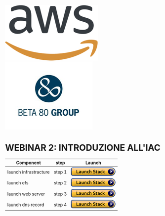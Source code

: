 ![](images/AWS_logo_PMS_300x180.png)![](images/beta80logo.jpeg)
# **WEBINAR 2: INTRODUZIONE ALL'IAC**

| Component | step | Launch |
| --- | --- | --- 
|launch infrastracture | step 1 | [![cloudformation-launch-stack](images/cloudformation-launch-stack.png)](https://console.aws.amazon.com/cloudformation/home?region=eu-west-1#/stacks/new?stackName=WordPressCore&templateURL=https://webinar2-iac-demo.s3.eu-west-2.amazonaws.com/core/wordpress-01-infrastructure.yaml) |
|launch efs | step 2| [![cloudformation-launch-stack](images/cloudformation-launch-stack.png)](https://console.aws.amazon.com/cloudformation/home?region=eu-west-1#/stacks/new?stackName=EfsLayer&templateURL=https://webinar2-iac-demo.s3.eu-west-2.amazonaws.com/reources/wordpress-02-efsfilesystem.yaml) |
| launch web server | step 3| [![cloudformation-launch-stack](images/cloudformation-launch-stack.png)](https://console.aws.amazon.com/cloudformation/home?region=eu-west-1#/stacks/new?stackName=WordPressServers&templateURL=https://webinar2-iac-demo.s3.eu-west-2.amazonaws.com/servers/wordpress-03-web.yaml) |
| launch dns record | step 4| [![cloudformation-launch-stack](images/cloudformation-launch-stack.png)](https://console.aws.amazon.com/cloudformation/home?region=eu-west-1#/stacks/new?stackName=WordPressDnsRecord&templateURL=https://webinar2-iac-demo.s3.eu-west-2.amazonaws.com/dns/wordpress-04-route53.yaml) |
